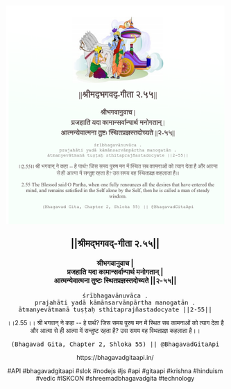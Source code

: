 <img src="../../asset/BG_2_55.png"/>
<center><h2>||श्रीमद्‍भगवद्‍-गीता २.५५||</h2>
<h3>श्रीभगवानुवाच |<br/>प्रजहाति यदा कामान्सर्वान्पार्थ मनोगतान् |<br/>आत्मन्येवात्मना तुष्टः स्थितप्रज्ञस्तदोच्यते ||२-५५||</h3>
<pre>śrībhagavānuvāca .<br/>prajahāti yadā kāmānsarvānpārtha manogatān .<br/>ātmanyevātmanā tuṣṭaḥ sthitaprajñastadocyate ||2-55||</pre>
<p>।।2.55।। श्री भगवान् ने कहा -- हे पार्थ? जिस समय पुरुष मन में स्थित सब कामनाओं को त्याग देता है और आत्मा से ही आत्मा में सन्तुष्ट रहता है? उस समय वह स्थितप्रज्ञ कहलाता है।।</p>
<pre>(Bhagavad Gita, Chapter 2, Shloka 55) || @BhagavadGitaApi</pre><p>https://bhagavadgitaapi.in/</p><p>#API #bhagavadgitaapi #slok #nodejs #js #api #gitaapi #krishna #hinduism #vedic #ISKCON #shreemadbhagavadgita #technology</p></center>